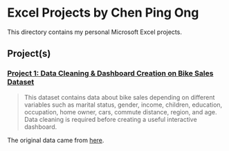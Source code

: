 # Excel Projects by Chen Ping Ong
This directory contains my personal Microsoft Excel projects.

## Project(s)
### [Project 1: Data Cleaning & Dashboard Creation on Bike Sales Dataset](Layoffs-Dataset)
  > This dataset contains data about bike sales depending on different variables such as marital status, gender, income, children, education, occupation, home owner, cars, commute distance, region, and age.
  > Data cleaning is required before creating a useful interactive dashboard.

The original data came from [here](https://github.com/AlexTheAnalyst/Excel-Tutorial/blob/main/Excel%20Project%20Dataset.xlsx).
